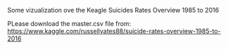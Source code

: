 Some vizualization ove the Keagle Suicides Rates Overview 1985 to 2016

PLease download the master.csv file from: https://www.kaggle.com/russellyates88/suicide-rates-overview-1985-to-2016
